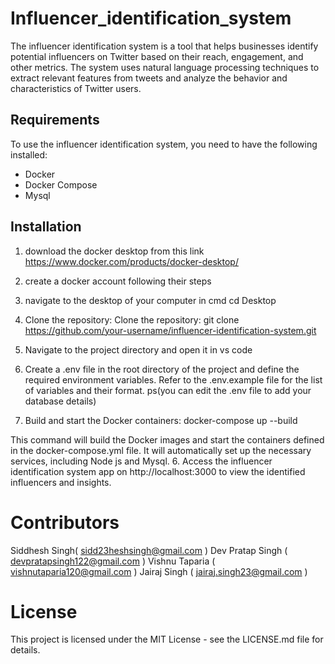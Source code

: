 # Influencer_identification_system

The influencer identification system is a tool that helps businesses identify potential influencers on Twitter based on their reach, engagement, and other metrics. The system uses natural language processing techniques to extract relevant features from tweets and analyze the behavior and characteristics of Twitter users.

## Requirements
To use the influencer identification system, you need to have the following installed:
- Docker
- Docker Compose
- Mysql

## Installation
1. download the docker desktop from this link https://www.docker.com/products/docker-desktop/

2. create a docker account following their steps 

3. navigate to the desktop of your computer in cmd
cd Desktop

4. Clone the repository:
Clone the repository: git clone https://github.com/your-username/influencer-identification-system.git

5. Navigate to the project directory and open it in vs code 

6. Create a .env file in the root directory of the project and define the required environment variables. Refer to the .env.example file for the list of variables and their format. ps(you can edit the .env file to add your database details)

4. Build and start the Docker containers:
docker-compose up --build

This command will build the Docker images and start the containers defined in the docker-compose.yml file. It will automatically set up the necessary services, including Node js and Mysql.
6. Access the influencer identification system app on http://localhost:3000 to view the identified influencers and insights.



# Contributors
Siddhesh Singh( sidd23heshsingh@gmail.com )
Dev Pratap Singh ( devpratapsingh122@gmail.com )
Vishnu Taparia ( vishnutaparia120@gmail.com )
Jairaj Singh ( jairaj.singh23@gmail.com )

# License
This project is licensed under the MIT License - see the LICENSE.md file for details.
